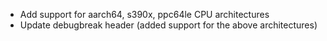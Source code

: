- Add support for aarch64, s390x, ppc64le CPU architectures 
- Update debugbreak header (added support for the above architectures)
